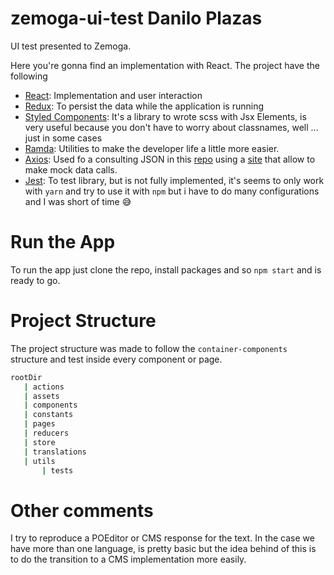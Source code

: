 # zemoga-ui-test Danilo Plazas

UI test presented to Zemoga.

Here you're gonna find an implementation with React. 
The project have the following

- [React](https://reactjs.org/): Implementation and user interaction
- [Redux](https://es.redux.js.org/): To persist the data while the application is running
- [Styled Components](https://www.styled-components.com/): It's a library to wrote scss with Jsx Elements, is very useful because you don't have to worry about classnames, well ... just in some cases
- [Ramda](https://ramdajs.com/): Utilities to make the developer life a little more easier.
- [Axios](https://github.com/axios/axios): Used fo a consulting JSON in this [repo](https://github.com/Wartaron/json-server-data) using a [site](http://my-json-server.typicode.com/) that allow to make mock data calls.
- [Jest](https://jestjs.io/): To test library, but is not fully implemented, it's seems to only work with `yarn` and try to use it with `npm` but i have to do many configurations and I was short of time 😅


# Run the App
To run the app just clone the repo, install packages and so `npm start` and is ready to go.

# Project Structure

The project structure was made to follow the `container-components` structure and test inside every component or page.

```bash
rootDir
   | actions
   | assets
   | components
   | constants
   | pages
   | reducers
   | store
   | translations
   | utils
       | tests
```

# Other comments

I try to reproduce a POEditor or CMS response for the text. In the case we have more than one language, is pretty basic but the idea behind of this is to do the transition to a CMS implementation more easily.
